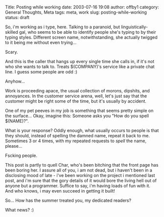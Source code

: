 Title: Posting while working
date: 2003-07-16 19:08
author: offby1
category: General Thoughts, Meta
tags: meta, work
slug: posting-while-working
status: draft

So, i\'m working as i type, here. Talking to a paranoid, but linguistically-skilled gal, who seems to be able to identify people she\'s typing to by their typing styles. Different screen name, notwithstanding, she actually twigged to it being me without even trying\...

Scary.

And this is the caller that hangs up every single time she calls in, if it\'s not who she wants to talk to. Treats \$(COMPANY)\'s service like a private chat line. I guess some people are odd :)

Anyhow\...

Work is proceeding apace, the usual collection of morons, dipshits, and annoyances. In the customer service arena, well, let\'s just say that the customer might be right some of the time, but it\'s usually by accident.

One of my pet peeves in my job is something that seems pretty simple on the surface\... Okay, imagine this: Someone asks you \"How do you spell \$(NAME)?\".

What is your response? Oddly enough, what usually occurs to people is that they should, instead of spelling the damned name, repeat it back to me. Sometimes 3 or 4 times, with my repeated requests to *spell* the name, please\...

Fscking people.

This post is partly to quell Char, who\'s been bitching that the front page has been boring her. I assure all of you, i am not dead, but i haven\'t been in a disclosing mood of late - i\'ve been working on the project i mentioned last post, and i\'m sure that the gory details of it would bore the living hell out of anyone but a programmer. Suffice to say, i\'m having loads of fun with it. And who knows, i may even succeed in getting it built!

So\... How has the summer treated you, my dedicated readers?

What news? :)
